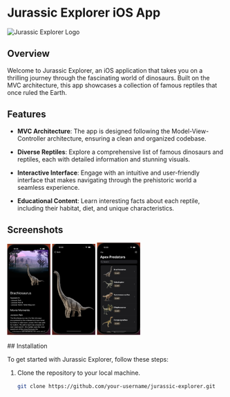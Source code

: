 # Jurassic Explorer iOS App

![Jurassic Explorer Logo](link-to-logo.png)

## Overview

Welcome to Jurassic Explorer, an iOS application that takes you on a thrilling journey through the fascinating world of dinosaurs. Built on the MVC architecture, this app showcases a collection of famous reptiles that once ruled the Earth.

## Features

- **MVC Architecture**: The app is designed following the Model-View-Controller architecture, ensuring a clean and organized codebase.

- **Diverse Reptiles**: Explore a comprehensive list of famous dinosaurs and reptiles, each with detailed information and stunning visuals.

- **Interactive Interface**: Engage with an intuitive and user-friendly interface that makes navigating through the prehistoric world a seamless experience.

- **Educational Content**: Learn interesting facts about each reptile, including their habitat, diet, and unique characteristics.

## Screenshots

<p float="left">
  <img src="https://github.com/Kenway-web/Jurassic-Park-/blob/main/JP%20Predators/Assets.xcassets/jpdinodetail.imageset/jpdinodetail.png" width="100" />
  <img src="https://github.com/Kenway-web/Jurassic-Park-/blob/main/JP%20Predators/Assets.xcassets/jpdinoimage.imageset/jpdinoimage.png" width="100" /> 
  <img src="https://github.com/Kenway-web/Jurassic-Park-/blob/main/JP%20Predators/Assets.xcassets/jphome.imageset/jphome.png" width="100" />
</p>
## Installation

To get started with Jurassic Explorer, follow these steps:

1. Clone the repository to your local machine.
   ```bash
   git clone https://github.com/your-username/jurassic-explorer.git

